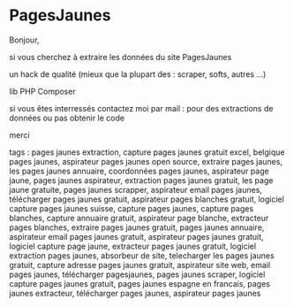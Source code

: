 # PagesJaunes
Bonjour,

si vous cherchez à extraire les données du site PagesJaunes

un hack de qualité (mieux que la plupart des : scraper, softs, autres ...)

lib PHP Composer

si vous êtes interressés contactez moi par mail :
pour des extractions de données
ou pas obtenir le code

merci

tags :
pages jaunes extraction, capture pages jaunes gratuit excel, belgique pages jaunes, aspirateur pages jaunes open source, extraire pages jaunes, les pages jaunes annuaire, coordonnées pages jaunes, aspirateur page jaune, pages jaunes aspirateur, extraction pages jaunes gratuit, les page jaune gratuite, pages jaunes scrapper, aspirateur email pages jaunes, télécharger pages jaunes gratuit, aspirateur pages blanches gratuit, logiciel capture pages jaunes suisse, capture pages jaunes, capture pages blanches, capture annuaire gratuit, aspirateur page blanche, extracteur pages blanches, extraire pages jaunes gratuit, pages jaunes annuaire, aspirateur email pages jaunes gratuit, aspirateur pages jaunes gratuit, logiciel capture page jaune, extracteur pages jaunes gratuit, logiciel extraction pages jaunes, absorbeur de site, telecharger les pages jaunes gratuit, capture adresse pages jaunes gratuit, aspirateur site web, email pages jaunes, télécharger pagesjaunes, pages jaunes scraper, logiciel capture pages jaunes gratuit, pages jaunes espagne en francais, pages jaunes extracteur, télécharger pages jaunes, aspirateur pages jaunes
